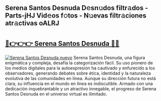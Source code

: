 ## Serena Santos Desnuda D𝚎sn𝚞dos filtr𝚊dos - Parts-jHJ Vid𝚎os f𝚘tos - N𝚞evas filtr𝚊ciones atr𝚊ctivas oALRJ

# <h2><a href="http://mba3nx.tromn.icu/?c=Serena+Santos+Desnuda">🔗👉👉👉 Serena Santos Desnuda 🔗🔗</a></h2>

[![Serena Santos Desnuda nuevo](https://i.imgur.com/pEAQMta.gif)](http://mba3nx.tromn.icu/?c=Serena+Santos+Desnuda)
Serena Santos Desnuda, una figura enigmática y compleja, desafía la categorización fácil. Su uso pionero de los medios digitales para la autoexpresión ha cautivado y enfurecido a los observadores, generando debates sobre ética, identidad y la naturaleza evolutiva de las comunidades en línea. Aunque su dirección futura no está clara, su influencia en el mundo en línea es indiscutible. Armado con una dedicación inquebrantable y un atractivo innegable, el progreso de Serena Santos Desnuda en el universo virtual es ilimitado.
